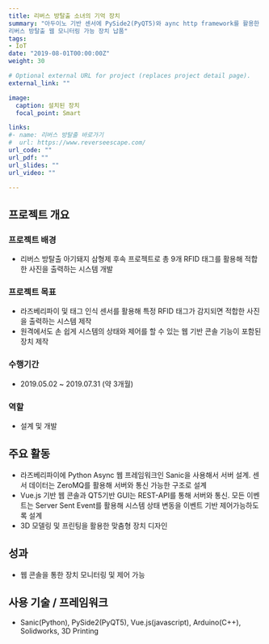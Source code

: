 ```yaml
---
title: 리버스 방탈출 소녀의 기억 장치
summary: "아두이노 기반 센서에 PySide2(PyQT5)와 aync http framework를 활용한 MSA 기반 방탈출용 장치 설계 및 제작.<br/>
리버스 방탈출 웹 모니터링 가능 장치 납품"
tags:
- IoT
date: "2019-08-01T00:00:00Z"
weight: 30

# Optional external URL for project (replaces project detail page).
external_link: ""

image:
  caption: 설치된 장치
  focal_point: Smart

links:
#- name: 리버스 방탈출 바로가기
#  url: https://www.reverseescape.com/
url_code: ""
url_pdf: ""
url_slides: ""
url_video: ""

---
```


## 프로젝트 개요
### 프로젝트 배경
* 리버스 방탈출 아기돼지 삼형제 후속 프로젝트로 총 9개 RFID 태그를 활용해 적합한 사진을 출력하는 시스템 개발
### 프로젝트 목표
* 라즈베리파이 및 태그 인식 센서를 활용해 특정 RFID 태그가 감지되면 적합한 사진을 출력하는 시스템 제작
* 원격에서도 손 쉽게 시스템의 상태와 제어를 할 수 있는 웹 기반 콘솔 기능이 포함된 장치 제작

### 수행기간
* 2019.05.02 ~ 2019.07.31 (약 3개월)

### 역할
* 설계 및 개발

## 주요 활동
* 라즈베리파이에 Python Async 웹 프레임워크인 Sanic을 사용해서 서버 설계. 센서 데이터는 ZeroMQ를 활용해 서버와 통신 가능한 구조로 설계
* Vue.js 기반 웹 콘솔과 QT5기반 GUI는 REST-API를 통해 서버와 통신. 모든 이벤트는 Server Sent Event를 활용해 시스템 상태 변동을 이벤트 기반 제어가능하도록 설계
* 3D 모델링 및 프린팅을 활용한 맞춤형 장치 디자인

## 성과
* 웹 콘솔을 통한 장치 모니터링 및 제어 가능

## 사용 기술 / 프레임워크
* Sanic(Python), PySide2(PyQT5), Vue.js(javascript), Arduino(C++), Solidworks, 3D Printing
